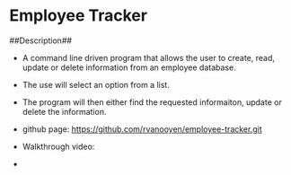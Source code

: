 # Employee Tracker
 ##Description##
 
 - A command line driven program that allows the user to create, read, update or delete information from an employee database.
 - The use will select an option from a list.
 - The program will then either find the requested informaiton, update or delete the information.

- github page: https://github.com/rvanooyen/employee-tracker.git

- Walkthrough video:
- 
